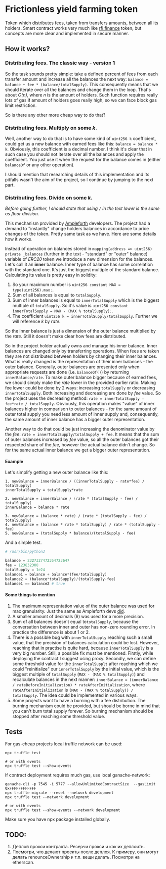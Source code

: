 # Frictionless yield farming token
Token which distributes fees, taken from transfers amounts, between all its holders. Smart contract works very much like 
[rfi.finance](https://github.com/reflectfinance) token, but concepts are more clear and implemented in secure manner.

## How it works?

### Distributing fees. The classic way - version 1
So the task sounds pretty simple: take a defined percent of fees from each transfer amount and increase all the balances the next
way: `balance = balance + fee * (balance/totalSupply)`. This consequently means that we should iterate over all the balances and
change them in the loop. That's about *O(n)*, where *n* is the amount of holders. Such function requires really lots of gas if amount
of holders goes really high, so we can face block gas limit restriction.

So is there any other more cheap way to do that?
### Distributing fees. Multiply on some *k*.
Well, another way to do that is to have some kind of `uint256 k` coefficient, could get us a new balance with earned fees like this:
`balance = balance * k`. Obviously, this coefficient is a decimal number. I think it's clear that in such case you should not iterate
over all the balances and apply the coefficient. You just use it when the request for the balance comes in (either `balanceOf` or any other
operation).

I should mention that researching details of this implementation and its pitfalls wasn't the aim of the project, so I continue by jumping
to the next part.

### Distributing fees. Divide on some *k*.
*Before going further, I should state that using `/` in the text lower is the same as floor division.*

This mechanism provided by [Ampleforth](https://github.com/ampleforth) developers. The project had a demand to "instantly" change holders balances in accordance
to price changes of the token. Pretty same task as we have. Here are some details how it works.

Instead of operation on balances stored in `mapping(address => uint256) private _balances` (further in the text - "standard" or "outer" balance) variable of *ERC20* token we introduce a new
dimension for the balances. Let's call it an **inner** balance. Inner type of balance has some correlation with the standard one. 
It's just the biggest multiple of the standard balance. Calculating its value is pretty easy in solidity:

1. So your maximum number is `uint256 constant MAX = type(uint256).max;`.
2. Sum of all balances is equal to `totalSupply`.
3. Sum of inner balances is equal to `innerTotalSupply` which is the biggest multiple of `totalSupply`. So it's value is
`uint256 constant innerTotalSupply = MAX - (MAX % totalSupply);`.
4. The coefficient `uint256 k = innerTotalSupply/totalSupply`. Further we will reference *k* by *rate*.

So the inner balance is just a dimension of the outer balance multiplied by the *rate*. Still it doesn't make clear how fees are distributed.

So in the project holder actually owns and manage his inner balance. Inner balances are changed only by transferring operations. When fees are taken they
are not distributed between holders by changing their inner balances. What is really changed is the representation of their inner balances - the outer balance.
Generally, outer balances are presented only when appropriate requests are done (i.e. `balanceOf()`) by returning `innerBalance/rate`. To make outer balance
bigger because of earned fees, we should simply make the *rate* lower in the provided earlier ratio. Making fee lower could be done by 2 ways: increasing `totalSupply`
or decreasing `innerTotalSupply`. Both increasing and decreasing are done by *fee* value. So the project uses the decreasing method: `rate = innerTotalSupply - fee*rate / totalSupply`.
Obviously, this operation makes "value" of inner balances higher in comparison to outer balances - for the same amount of outer total supply you
need less amount of inner supply and, consequently, the same amount of inner balance has a bigger outer representation.

Another way to do that could be just increasing the denominator value by the *fee*: `rate = innerTotalSupply/totalSupply + fee`. It means that the sum
of outer balances increased by *fee* value, so all the outer balances got their respected share of the *fee*, however the actual balance didn't change. So for the same
actual inner balance we get a bigger outer representation.

#### Example
Let's simplify getting a new outer balance like this:
```
1. newBalance = innerBalance / ((innerTotalSupply - rate*fee) / totalSupply)
innerTotalSupply = totalSupply*rate

2. newBalance = innerBalance / (rate * (totalSupply - fee) / totalSupply)
innerBalance = balance * rate

3. newBalance = (balance * rate) / (rate * (totalSupply - fee) / totalSupply)
4. newBalance = (balance * rate * totalSupply) / rate * (totalSupply - fee)
5. newBalance = (totalSupply * balance)/(totalSupply - fee)
```

And a simple test.

```python
# /usr/bin/python3

balance = 2327327472364723647
fee = 123832300
totalSupply = 1e24
balance1 = balance + balance*(fee/totalSupply)
balance2 = (balance*totalSupply)/(totalSupply-fee)
balance1 == balance2 # true
```   

#### Some things to mention
1. The maximum representation value of the outer balance was used for max granularity. Just the same as Ampleforth devs [did](https://github.com/ampleforth/uFragments/blob/master/contracts/UFragments.sol).
2. A smaller amount of decimals (9) was used for a more precision.
3. Sum of all balances doesn't equal to`totalSupply`, because the conversation between inner and outer has non-zero rounding error.
In practice the difference is about 1 or 2.
4. There is a possible bug with `innerTotalSupply` reaching such a small value, that the precision of balances calculation could be lost.
However, reaching that in practise is quite hard, because `innerTotalSupply` is a very big number. Still, a possible fix must be mentioned.
Firstly, while deploying the contract I suggest using proxy. Secondly, we can define some threshold value for the `innerTotalSupplt` after reaching
which we could "reinitialize" our `innerTotalSupply` by the initial value, which is the biggest multiple of `totalSupply` (`MAX - (MAX % totalSupply)`)
and recalculate balances in the next manner: `innerBalance = (innerBalance / rateBeforeInitialization) * rateAfterInitialization`, 
where `rateAfterInitialization` is `(MAX - (MAX % totalSupply)) / totalSupply`. The idea could be implemented in various ways.
5. Some projects want to have a burning with a fee distribution. The burning mechanism could be provided, but should be borne in mind that you can't burn total supply forever.
So burning mechanism should be stopped after reaching some threshold value. 

## Tests
For gas-cheap projects local truffle network can be used:
```
npx truffle test

# or with events
npx truffle test --show-events
```

If contract deployment requires much gas, use local ganache-network:
```
ganache-cli -p 7545 -i 5777 --allowUnlimitedContractSize  --gasLimit 0xFFFFFFFFFFFF
npx truffle migrate --reset --network development
npx truffle test --network development

# or with events
npx truffle test --show-events --network development
```

Make sure you have npx package installed globally.

## TODO:
1. Деплой прокси контракта. Ресерчи прокси и как их деплоить.
2. Посмотри, что делают проекты после деплоя. К примеру, они могут делать renounceOwnership и т.п. вещи делать. Посмотри на etherscan.
